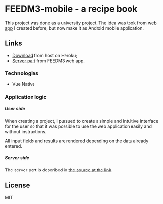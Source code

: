# FEEDM3-mobile - a recipe book

This project was done as a university project. The idea was took from [web app](https://feedm3.herokuapp.com/) I created before, but now make it as Android mobile application.

## Links

* [Download](https://feedm3.herokuapp.com/) from host on Heroku;
* [Server part](https://github.com/DenisKuivalainen/FEEDM3) from FEEDM3 web app.

### Technologies

* Vue Native

### Application logic

##### User side

When creating a project, I pursued to create a simple and intuitive interface for the user so that it was possible to use the web application easily and without instructions.

All input fields and results are rendered depending on the data already entered.

##### Server side

The server part is described in [the source at the link](https://github.com/DenisKuivalainen/FEEDM3/blob/master/README.md).

## License

MIT
